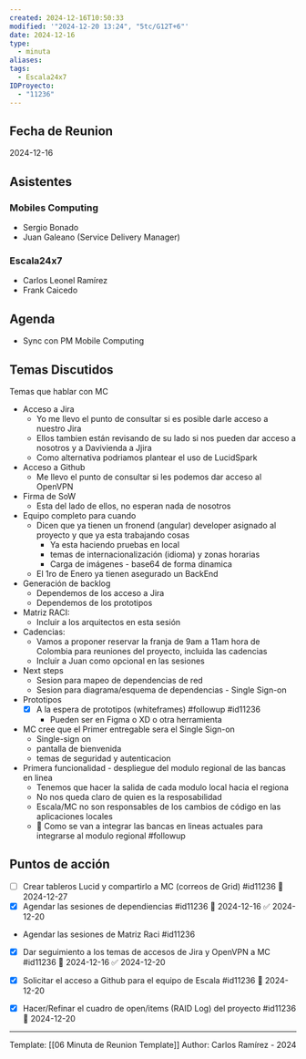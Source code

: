 ```yaml
---
created: 2024-12-16T10:50:33
modified: '"2024-12-20 13:24", "5tc/G12T+6"'
date: 2024-12-16
type:
  - minuta
aliases: 
tags:
  - Escala24x7
IDProyecto:
  - "11236"
---
```

## Fecha de Reunion
2024-12-16

## Asistentes

### Mobiles Computing
* Sergio Bonado
* Juan Galeano (Service Delivery Manager)
### Escala24x7
- Carlos Leonel Ramírez
-  Frank Caicedo

## Agenda
* Sync con PM Mobile Computing
## Temas Discutidos
Temas que hablar con MC
- Acceso a Jira
	- Yo me llevo el punto de consultar si es posible darle acceso a nuestro Jira
	- Ellos tambien están revisando de su lado si nos pueden dar acceso a nosotros y a Davivienda a Jjira
	- Como alternativa podriamos plantear el uso de LucidSpark
- Acceso a Github
	- Me llevo el punto de consultar si les podemos dar acceso al OpenVPN
- Firma de SoW
	- Esta del lado de ellos, no esperan nada de nosotros
- Equipo completo para cuando 
	- Dicen que ya tienen un fronend (angular) developer asignado al proyecto y que ya esta trabajando cosas
		- Ya esta haciendo pruebas en local
		- temas de internacionalización (idioma) y zonas horarias
		- Carga de imágenes - base64 de forma dinamica
	- El 1ro de Enero ya tienen asegurado un BackEnd
- Generación de backlog 
	- Dependemos de los acceso a Jira
	- Dependemos de los prototipos
- Matriz RACI: 
	- Incluir a los arquitectos en esta sesión
- Cadencias:
	- Vamos a proponer reservar la franja de 9am a 11am hora de Colombia para reuniones del proyecto, incluida las cadencias
	- Incluir a Juan como opcional en las sesiones
- Next steps 
	- Sesion para mapeo de dependencias de red
	- Sesion para diagrama/esquema de dependencias - Single Sign-on
- Prototipos
	- [x] A la espera de prototipos (whiteframes) #followup #id11236
		- Pueden ser en Figma o XD o otra herramienta
- MC cree que el Primer entregable sera el Single Sign-on
	- Single-sign on
	- pantalla de bienvenida
	- temas de seguridad y autenticacion
- Primera funcionalidad - despliegue del modulo regional de las bancas en linea
	- Tenemos que hacer la salida de cada modulo local hacia el regiona
	- No nos queda claro de quien es la resposabilidad
	- Escala/MC no son responsables de los cambios de código en las aplicaciones locales
	- 🚩 Como se van a integrar las bancas en lineas actuales para integrarse al modulo regional #followup 

## Puntos de acción
- [ ] Crear tableros Lucid y compartirlo a MC (correos de Grid) #id11236 📅 2024-12-27
- [x] Agendar las sesiones de dependiencias #id11236 📅 2024-12-16 ✅ 2024-12-20
- Agendar las sesiones de Matriz Raci #id11236
- [x] Dar seguimiento a los temas de accesos de Jira y OpenVPN a MC #id11236 📅 2024-12-16 ✅ 2024-12-20
- [x] Solicitar el acceso a Github para el equipo de Escala #id11236 📅 2024-12-20
- [x] Hacer/Refinar el cuadro de open/items (RAID Log) del proyecto #id11236 📅 2024-12-20


---
Template: [[06 Minuta de Reunion Template]]
Author: Carlos Ramírez - 2024
